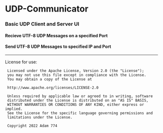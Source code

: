 # UDP-Communicator

### Basic UDP Client and Server UI
#### Recieve UTF-8 UDP Messages on a specified Port 
#### Send UTF-8 UDP Messages to specified IP and Port

<hr>
License for use:

```
 Licensed under the Apache License, Version 2.0 (the "License");
 you may not use this file except in compliance with the License.
 You may obtain a copy of the License at
 
 http://www.apache.org/licenses/LICENSE-2.0

 Unless required by applicable law or agreed to in writing, software
 distributed under the License is distributed on an "AS IS" BASIS,
 WITHOUT WARRANTIES OR CONDITIONS OF ANY KIND, either express or implied.
 See the License for the specific language governing permissions and
 limitations under the License.
  
 Copyright 2022 Adam 774
```
